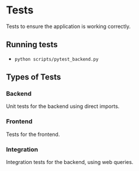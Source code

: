
# Tests

Tests to ensure the application is working correctly.

## Running tests

* `python scripts/pytest_backend.py`

## Types of Tests

### Backend

Unit tests for the backend using direct imports.

### Frontend

Tests for the frontend.

### Integration

Integration tests for the backend, using web queries.
